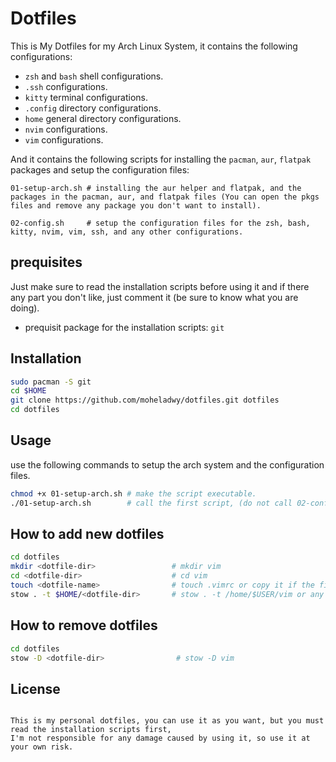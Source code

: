 # Dotfiles
This is My Dotfiles for my Arch Linux System, it contains the following configurations:

- `zsh` and `bash` shell configurations.
- `.ssh` configurations.
- `kitty` terminal configurations.
- `.config` directory configurations.
- `home` general directory configurations.
- `nvim` configurations.
- `vim` configurations. 

And it contains the following scripts for installing the `pacman`, `aur`, `flatpak` packages and setup the configuration files: 

    01-setup-arch.sh # installing the aur helper and flatpak, and the packages in the pacman, aur, and flatpak files (You can open the pkgs files and remove any package you don't want to install).
    
    02-config.sh     # setup the configuration files for the zsh, bash, kitty, nvim, vim, ssh, and any other configurations.
 

## prequisites

Just make sure to read the installation scripts before using it and if there any part you don't like, just comment it (be sure to know what you are doing).

- prequisit package for the installation scripts: `git`

## Installation

```zsh
sudo pacman -S git
cd $HOME
git clone https://github.com/moheladwy/dotfiles.git dotfiles
cd dotfiles
``` 

## Usage

use the following commands to setup the arch system and the configuration files.

```zsh
chmod +x 01-setup-arch.sh # make the script executable.
./01-setup-arch.sh        # call the first script, (do not call 02-config.sh script, because it called by this one).
```

## How to add new dotfiles

```zsh
cd dotfiles
mkdir <dotfile-dir>                 # mkdir vim
cd <dotfile-dir>                    # cd vim
touch <dotfile-name>                # touch .vimrc or copy it if the file already exists somewhere else (just make sure to backup ur old configuration file first before stowing the new one).
stow . -t $HOME/<dotfile-dir>       # stow . -t /home/$USER/vim or any dirctory you would like to stow ur file in it.
```

## How to remove dotfiles

```zsh
cd dotfiles
stow -D <dotfile-dir>                # stow -D vim
```

## License

```

This is my personal dotfiles, you can use it as you want, but you must read the installation scripts first,
I'm not responsible for any damage caused by using it, so use it at your own risk.

```
